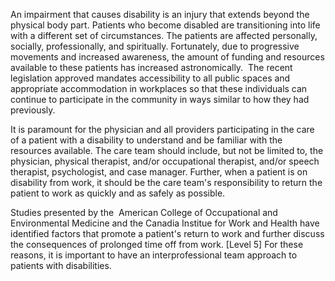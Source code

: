 An impairment that causes disability is an injury that extends beyond the physical body part. Patients who become disabled are transitioning into life with a different set of circumstances. The patients are affected personally, socially, professionally, and spiritually. Fortunately, due to progressive movements and increased awareness, the amount of funding and resources available to these patients has increased astronomically.  The recent legislation approved mandates accessibility to all public spaces and appropriate accommodation in workplaces so that these individuals can continue to participate in the community in ways similar to how they had previously.

It is paramount for the physician and all providers participating in the care of a patient with a disability to understand and be familiar with the resources available. The care team should include, but not be limited to, the physician, physical therapist, and/or occupational therapist, and/or speech therapist, psychologist, and case manager. Further, when a patient is on disability from work, it should be the care team's responsibility to return the patient to work as quickly and as safely as possible.

Studies presented by the  American College of Occupational and Environmental Medicine and the Canadia Institue for Work and Health have identified factors that promote a patient's return to work and further discuss the consequences of prolonged time off from work. [Level 5] For these reasons, it is important to have an interprofessional team approach to patients with disabilities.